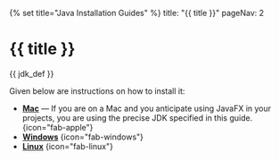{% set title="Java Installation Guides" %}
<frontmatter>
  title: "{{ title }}"
  pageNav: 2
</frontmatter>

# {{ title }}

{{ jdk_def }}

Given below are instructions on how to install it:

* [**Mac**](javaInstallationMac.html) — If you are on a Mac and you anticipate using JavaFX in your projects, you are using the precise JDK specified in this guide. {icon="fab-apple"}
* [**Windows**](javaInstallationWindows.html) {icon="fab-windows"}
* [**Linux**](javaInstallationLinux.html) {icon="fab-linux"}

